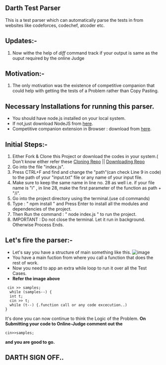 ## Darth Test Parser
This is a test parser which can automatically parse the tests in from websites like codeforces, codechef, atcoder etc.
## Updates:-
1. Now withe the help of *diff* command track if your output is same as the ouput required by the online Judge
## Motivation:-
1. The only motivation was the existence of competitive companion that could help with getting the tests of a Problem rather than Copy Pasting.
## Necessary Installations for running this parser.
- You should have node.js installed on your local system. 
- If not,just download NodeJS from <a href="https://nodejs.org/en/">here</a>.
- Competitive companion extension in Browser : download from <a href="https://chrome.google.com/webstore/detail/competitive-companion/cjnmckjndlpiamhfimnnjmnckgghkjbl">here</a>.
## Initial Steps:-
1. Either Fork & Clone this Project or download the codes in your system.( Don't know either refer these <a href='https://docs.github.com/en/repositories/creating-and-managing-repositories/cloning-a-repository'>Cloning Repo</a> || <a href='https://helpdeskgeek.com/how-to/how-to-download-files-and-view-code-from-github/#:~:text=To%20do%20so%2C%20follow%20these%20steps%3A%201%20Search,contains%20the%20most%20recent%20code%2C%20but%20not%20always.'>Downloading Repo</a>
2. Go into the file "index.js".
3. Press CTRL+F and find and change the "path"(can check Line 9 in code) to the path of your "input.txt" file or any name of your input file. 
4. Make sure to keep the same name in line no. 28 as well i.e. if your file name is "i" , in line 28, make the first parameter of the function as path + "/i".
5. Go into the project directory using the terminal.(use cd commands)
6. Type : " npm install " and Press Enter to install all the modules and dependencies of the project.
7. Then Run the command : " node index.js " to run the project.
8. IMPORTANT : Do not close the terminal. Let it run in background. Otherwise Process Ends.

## Let's fire the parser:-
- Let's say you have a structure of main something like this.
![image](https://user-images.githubusercontent.com/75901017/199092318-3d2c085b-dcb8-44ba-88ef-58fb0f5ef204.png)
- You have a main fuction from where you call a function that does the rest of work.
- Now you need to app an extra while loop to run it over all the Test Cases.
- <strong>Refer the image above</strong>
```int samples = 1;
 cin >> samples;
  while (samples--) {
  int t;
  cin >> t;
  while (t--) {.function call or any code excecution..)
}
```
It's done you can now continue to think the Logic of the Problem.
<strong>On Submitting your code to Online-Judge comment out the </strong>
  ```
  cin>>samples;
  
```
<strong>  and you are good to go.</strong>
## DARTH SIGN OFF..
